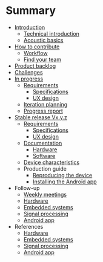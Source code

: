 # Summary

*	[Introduction](README.md)
	* [Technical introduction](introduction/technical_introduction.md)
	* [Acoustic basics](introduction/acoustic_basics.md)
*	[How to contribute](howto/howto.md)
	* [Workflow](howto/workflow.md)
	* [Find your team](howto/teams.md)*	[Product backlog](backlog/backlog.md)
* 	[Challenges](challenges/challenges.md)*	[In progress](inprogress/inprogress.md)	* [Requirements](inprogress/requirements/requirements.md)
		* [Specifications](inprogress/requirements/specifications.md)
		* [UX design](inprogress/requirements/UX_design.md)
	* [Iteration planning](inprogress/planning.md)	* [Progress report](inprogress/report.md)*	[Stable release Vx.y.z](stable/stable.md)
	* [Requirements](stable/requirements/requirements.md)
		* [Specifications](stable/requirements/specifications.md)
		* [UX design](stable/requirements/UX_design.md)	* [Documentation](stable/doc_pipeline.md)		- [Hardware](stable/doc_hardware.md)		- [Software](stable/doc_software.md)	* [Device characteristics](stable/characteristics.md)	* Production guide 		- [Reproducing the device](stable/guide_hardware.md)		- [Installing the Androïd app](stable/guide_software.md)*	Follow-up	* [Weekly meetings](followup/weekly_meeting.md)	* [Hardware](followup/meetings_hardware.md)	* [Embedded systems](followup/meetings_embsys.md)	* [Signal processing](followup/meetings_sigproc.md)	* [Android app](followup/meetings_app.md)*	References	* [Hardware](references/hardware/ref_hardware.md)	* [Embedded systems](references/embsys/ref_embsys.md)	* [Signal processing](references/sigproc/ref_sigproc.md)	* [Android app](references/app/ref_app.md)